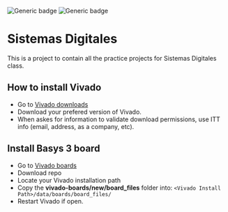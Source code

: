 ![Generic badge](https://img.shields.io/badge/Vivado-v2018.1-838906.svg) ![Generic badge](https://img.shields.io/badge/Board-Basys_3-006dca.svg)

# Sistemas Digitales

This is a project to contain all the practice projects for Sistemas Digitales class.

## How to install Vivado

- Go to [Vivado downloads](https://www.xilinx.com/support/download.html)
- Download your prefered version of Vivado.
- When askes for information to validate download permissions, use ITT info (email, address, as a company, etc).

## Install Basys 3 board

- Go to [Vivado boards](https://github.com/Digilent/vivado-boards)
- Download repo
- Locate your Vivado installation path
- Copy the **vivado-boards/new/board_files** folder into: `<Vivado Install Path>/data/boards/board_files/`
- Restart Vivado if open.
